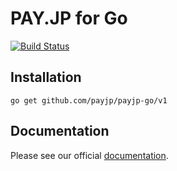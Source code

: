 # PAY.JP for Go

[![Build Status](https://travis-ci.org/payjp/payjp-go.svg?branch=master)](https://travis-ci.org/payjp/payjp-go)

## Installation

    go get github.com/payjp/payjp-go/v1

## Documentation

Please see our official [documentation](http://pay.jp/docs/api).
